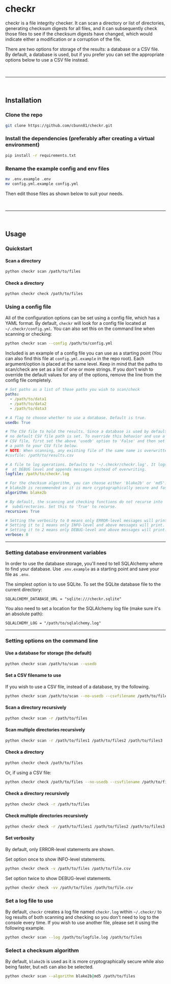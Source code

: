 # checkr

checkr is a file integrity checker. It can scan a directory or list of directories, generating checksum digests for all files, and it can subsequently check those files to see if the checksum digests have changed, which would indicate either a modification or a corruption of the file.

There are two options for storage of the results: a database or a CSV file. By default, a database is used, but if you prefer you can set the appropriate options below to use a CSV file instead.

<br>

---

<br>

## Installation

### Clone the repo

```bash
git clone https://github.com/cbunn81/checkr.git
```

### Install the dependencies (preferably after creating a virtual environment)

```bash
pip install -r requirements.txt
```

### Rename the example config and env files

```bash
mv .env.example .env
mv config.yml.example config.yml
```

Then edit those files as shown below to suit your needs.

<br>

---

<br>

## Usage

### Quickstart

#### Scan a directory

```bash
python checkr scan /path/to/files
```

#### Check a directory

```bash
python checkr check /path/to/files
```

### Using a config file

All of the configuration options can be set using a config file, which has a YAML format. By default, `checkr` will look for a config file located at `~/.checkr/config.yml`. You can also set this on the command line when scanning or checking:

```bash
python checkr scan --config /path/to/config.yml
```

Included is an example of a config file you can use as a starting point (You can also find this file at `config.yml.example` in the repo root). Each argument/option is placed at the same level. Keep in mind that the paths to scan/check are set as a list of one or more strings. If you don't wish to override the default values for any of the options, remove the line from the config file completely.

```yaml
# Set paths as a list of those paths you wish to scan/check
paths:
  - /path/to/data1
  - /path/to/data2
  - /path/to/data3

# A flag to choose whether to use a database. Default is true.
usedb: True

# The CSV file to hold the results. Since a database is used by default,
# no default CSV file path is set. To override this behavior and use a
# CSV file, first set the above 'usedb' option to 'False' and then set
# a path to your CSV file below.
# NOTE: When scanning, any existing file of the same name is overwritten.
#csvfile: /path/to/results.csv

# A file to log operations. Defaults to '~/.checkr/checkr.log'. It logs
#  at DEBUG level and appends messages instead of overwriting.
logfile: /path/to/checkr.log

# For the checksum algorithm, you can choose either 'blake2b' or 'md5'.
# blake2b is recommended as it is more cryptographically secure and faster.
algorithm: blake2b

# By default, the scanning and checking functions do not recurse into
#  subdirectories. Set this to 'True' to recurse.
recursive: True

# Setting the verbosity to 0 means only ERROR-level messages will print.
# Setting it to 1 means only INFO-level and above messages will print.
# Setting it to 2 means only DEBUG-level and above messages will print.
verbose: 0
```

---

### Setting database environment variables

In order to use the database storage, you'll need to tell SQLAlchemy where to find your database. Use `.env.example` as a starting point and save your file as `.env`.

The simplest option is to use SQLite. To set the SQLite database file to the current directory:

```
SQLALCHEMY_DATABASE_URL = "sqlite:///checkr.sqlite"
```

You also need to set a location for the SQLAlchemy log file (make sure it's an absolute path):

```
SQLALCHEMY_LOG = "/path/to/sqlalchemy.log"
```

---

### Setting options on the command line

#### Use a database for storage (the default)

```bash
python checkr scan /path/to/scan --usedb
```

#### Set a CSV filename to use

If you wish to use a CSV file, instead of a database, try the following.

```bash
python checkr scan /path/to/scan --no-usedb --csvfilename /path/to/file.csv
```

#### Scan a directory recursively

```bash
python checkr scan -r /path/to/files
```

#### Scan multiple directories recursively

```bash
python checkr scan -r /path/to/files1 /path/to/files2 /path/to/files3
```

#### Check a directory

```bash
python checkr check /path/to/files
```

Or, if using a CSV file:

```bash
python checkr check /path/to/files --no-usedb --csvfilename /path/to/file.csv
```

#### Check a directory recursively

```bash
python checkr check -r /path/to/files
```

#### Check multiple directories recursively

```bash
python checkr check -r /path/to/files1 /path/to/files2 /path/to/files3
```

#### Set verbosity

By default, only ERROR-level statements are shown.

Set option once to show INFO-level statements.

```bash
python checkr check -v /path/to/files /path/to/file.csv
```

Set option twice to show DEBUG-level statements.

```bash
python checkr check -vv /path/to/files /path/to/file.csv
```

### Set a log file to use

By default, `checkr` creates a log file named `checkr.log` within `~/.checkr/` to log results of both scanning and checking so you don't need to log to the console every time. If you wish to use another file, please set it using the following example.

```bash
python checkr scan --log /path/to/logfile.log /path/to/files
```

### Select a checksum algorithm

By default, `blake2b` is used as it is more cryptographically secure while also being faster, but `md5` can also be selected.

```bash
python checkr scan --algorithm blake2b|md5 /path/to/files
```
